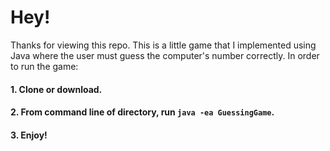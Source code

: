 # Hey!

Thanks for viewing this repo. This is a little game that I implemented using Java where the user must guess the computer's number correctly. In order to run the game:

#### 1. Clone or download.

#### 2. From command line of directory, run `java -ea GuessingGame`.

#### 3. Enjoy!
